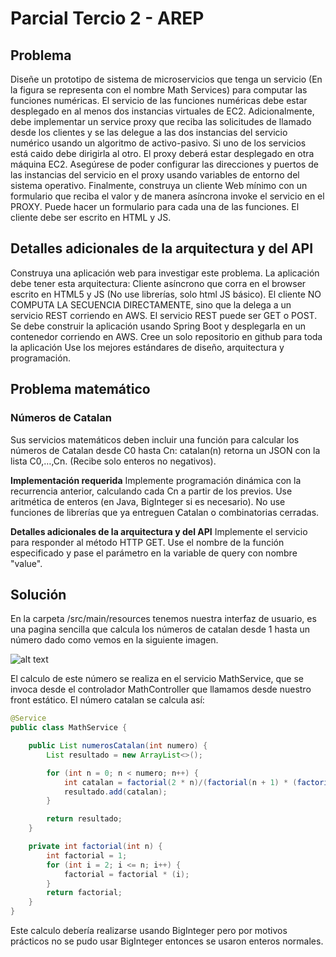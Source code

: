 # Parcial Tercio 2 - AREP

## Problema

Diseñe un prototipo de sistema de microservicios que tenga un servicio (En la figura se representa con el nombre Math Services) para computar las funciones numéricas.  El servicio de las funciones numéricas debe estar desplegado en al menos dos instancias virtuales de EC2. Adicionalmente, debe implementar un service proxy que reciba las solicitudes de llamado desde los clientes  y se las delegue a las dos instancias del servicio numérico usando un algoritmo de activo-pasivo. Si uno de los servicios está caido debe dirigirla al otro.  El proxy deberá estar desplegado en otra máquina EC2. Asegúrese de poder configurar las direcciones y puertos de las instancias del servicio en el proxy usando variables de entorno del sistema operativo.  Finalmente, construya un cliente Web mínimo con un formulario que reciba el valor y de manera asíncrona invoke el servicio en el PROXY. Puede hacer un formulario para cada una de las funciones. El cliente debe ser escrito en HTML y JS.

## Detalles adicionales de la arquitectura y del API

Construya una aplicación web para investigar este problema. La aplicación debe tener esta arquitectura:
Cliente asíncrono que corra en el browser escrito en HTML5 y JS (No use librerías, solo html JS básico). 
El cliente NO COMPUTA LA SECUENCIA DIRECTAMENTE, sino que la delega a un servicio REST corriendo en AWS.
El servicio REST puede ser GET o POST.
Se debe construir la aplicación usando Spring Boot y desplegarla en un contenedor corriendo en AWS.
Cree un solo repositorio en github para toda la aplicación
Use los mejores estándares de diseño, arquitectura y programación.

## Problema matemático 

### Números de Catalan

Sus servicios matemáticos deben incluir una función para calcular los números de Catalan desde C0​ hasta Cn​: catalan(n) retorna un JSON con la lista C0​,…,Cn​. (Recibe solo enteros no negativos).

**Implementación requerida**
Implemente programación dinámica con la recurrencia anterior, calculando cada Cn​ a partir de los previos. Use aritmética de enteros (en Java, BigInteger si es necesario). No use funciones de librerías que ya entreguen Catalan o combinatorias cerradas.

**Detalles adicionales de la arquitectura y del API**
Implemente el servicio para responder al método HTTP GET. Use el nombre de la función especificado y pase el parámetro en la variable de query con nombre "value".


## Solución

En la carpeta /src/main/resources tenemos nuestra interfaz de usuario, es una pagina sencilla que calcula los números de catalan desde 1 hasta un número dado como vemos en la siguiente imagen.

![alt text](image.png)

El calculo de este número se realiza en el servicio MathService, que se invoca desde el controlador MathController que llamamos desde nuestro front estático. El número catalan se calcula así:

```java
@Service
public class MathService {

    public List numerosCatalan(int numero) {
        List resultado = new ArrayList<>();

        for (int n = 0; n < numero; n++) {
            int catalan = factorial(2 * n)/(factorial(n + 1) * (factorial(n)));
            resultado.add(catalan);
        }

        return resultado;
    }

    private int factorial(int n) {
        int factorial = 1;
        for (int i = 2; i <= n; i++) {
            factorial = factorial * (i);
        }
        return factorial;
    }
}
```

Este calculo debería realizarse usando BigInteger pero por motivos prácticos no se pudo usar BigInteger entonces se usaron enteros normales.
